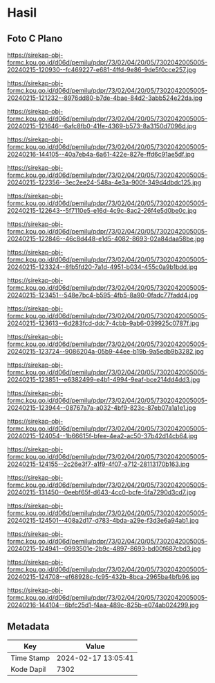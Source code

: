 # Hasil

## Foto C Plano

https://sirekap-obj-formc.kpu.go.id/d06d/pemilu/pdpr/73/02/04/20/05/7302042005005-20240215-120930--fc469227-e681-4ffd-9e86-9de5f0cce257.jpg

https://sirekap-obj-formc.kpu.go.id/d06d/pemilu/pdpr/73/02/04/20/05/7302042005005-20240215-121232--8976dd80-b7de-4bae-84d2-3abb524e22da.jpg

https://sirekap-obj-formc.kpu.go.id/d06d/pemilu/pdpr/73/02/04/20/05/7302042005005-20240215-121646--6afc8fb0-41fe-4369-b573-8a3150d7096d.jpg

https://sirekap-obj-formc.kpu.go.id/d06d/pemilu/pdpr/73/02/04/20/05/7302042005005-20240216-144105--40a7eb4a-6a61-422e-827e-ffd6c91ae5df.jpg

https://sirekap-obj-formc.kpu.go.id/d06d/pemilu/pdpr/73/02/04/20/05/7302042005005-20240215-122356--3ec2ee24-548a-4e3a-900f-349d4dbdc125.jpg

https://sirekap-obj-formc.kpu.go.id/d06d/pemilu/pdpr/73/02/04/20/05/7302042005005-20240215-122643--5f7110e5-e16d-4c9c-8ac2-26f4e5d0be0c.jpg

https://sirekap-obj-formc.kpu.go.id/d06d/pemilu/pdpr/73/02/04/20/05/7302042005005-20240215-122846--46c8d448-e1d5-4082-8693-02a84daa58be.jpg

https://sirekap-obj-formc.kpu.go.id/d06d/pemilu/pdpr/73/02/04/20/05/7302042005005-20240215-123324--8fb5fd20-7a1d-4951-b034-455c0a9b1bdd.jpg

https://sirekap-obj-formc.kpu.go.id/d06d/pemilu/pdpr/73/02/04/20/05/7302042005005-20240215-123451--548e7bc4-b595-4fb5-8a90-0fadc77fadd4.jpg

https://sirekap-obj-formc.kpu.go.id/d06d/pemilu/pdpr/73/02/04/20/05/7302042005005-20240215-123613--6d283fcd-ddc7-4cbb-9ab6-039925c0787f.jpg

https://sirekap-obj-formc.kpu.go.id/d06d/pemilu/pdpr/73/02/04/20/05/7302042005005-20240215-123724--9086204a-05b9-44ee-b19b-9a5edb9b3282.jpg

https://sirekap-obj-formc.kpu.go.id/d06d/pemilu/pdpr/73/02/04/20/05/7302042005005-20240215-123851--e6382499-e4b1-4994-9eaf-bce214dd4dd3.jpg

https://sirekap-obj-formc.kpu.go.id/d06d/pemilu/pdpr/73/02/04/20/05/7302042005005-20240215-123944--08767a7a-a032-4bf9-823c-87eb07a1a1e1.jpg

https://sirekap-obj-formc.kpu.go.id/d06d/pemilu/pdpr/73/02/04/20/05/7302042005005-20240215-124054--1b66615f-bfee-4ea2-ac50-37b42d14cb64.jpg

https://sirekap-obj-formc.kpu.go.id/d06d/pemilu/pdpr/73/02/04/20/05/7302042005005-20240215-124155--2c26e3f7-a1f9-4f07-a712-28113170b163.jpg

https://sirekap-obj-formc.kpu.go.id/d06d/pemilu/pdpr/73/02/04/20/05/7302042005005-20240215-131450--0eebf65f-d643-4cc0-bcfe-5fa7290d3cd7.jpg

https://sirekap-obj-formc.kpu.go.id/d06d/pemilu/pdpr/73/02/04/20/05/7302042005005-20240215-124501--408a2d17-d783-4bda-a29e-f3d3e6a94ab1.jpg

https://sirekap-obj-formc.kpu.go.id/d06d/pemilu/pdpr/73/02/04/20/05/7302042005005-20240215-124941--0993501e-2b9c-4897-8693-bd00f687cbd3.jpg

https://sirekap-obj-formc.kpu.go.id/d06d/pemilu/pdpr/73/02/04/20/05/7302042005005-20240215-124708--ef68928c-fc95-432b-8bca-2965ba4bfb96.jpg

https://sirekap-obj-formc.kpu.go.id/d06d/pemilu/pdpr/73/02/04/20/05/7302042005005-20240216-144104--6bfc25d1-f4aa-489c-825b-e074ab024299.jpg


## Metadata

| Key        | Value               |
| ---------- | ------------------- |
| Time Stamp | 2024-02-17 13:05:41 |
| Kode Dapil | 7302                |



